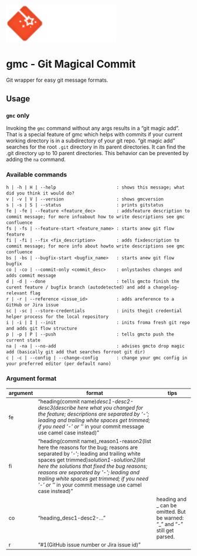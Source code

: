 <img src="assets/banner_white.svg" alt="drawing" width="300" />

# gmc - Git Magical Commit
Git wrapper for easy git message formats.

## Usage

### `gmc` only
Invoking the `gmc` command without any args results in a “git magic add”. That is a special feature of gmc which helps with commits if your current working directory is in a subdirectory of your git repo. “git magic add” searches for the root `.git` directory in its parent directories. It can find the .git directory up to 10 parent directories. This behavior can be prevented by adding the `na` command.

### Available commands

```
h | -h | H | --help                       : shows this message; what did you think it would do?
v | -v | V | --version                    : shows gmcversion
s | -s | S | --status                     : prints gitstatus
fe | -fe | --feature <feature_dec>        : addsfeature description to commit message; for more infoabout how to write descriptions see gmc confluence
fs | -fs | --feature-start <feature_name> : starts anew git flow feature
fi | -fi | --fix <fix_description>        : adds fixdescription to commit message; for more info about howto write descriptions see gmc confluence
bs | -bs | --bugfix-start <bugfix_name>   : starts anew git flow bugfix
co | -co | --commit-only <commit_desc>    : onlystashes changes and adds commit message
d | -d | --done                           : tells gmcto finish the curent feature / bugfix branch (autodetected) and add a changelog-relevant flag
r | -r | --reference <issue_id>           : adds areference to a GitHub or Jira issue
sc | -sc | --store-credentials            : inits thegit credential helper process for the local repository
i | -i | I | --init                       : inits froma fresh git repo and adds git flow structure
p | -p | P | --push                       : tells gmcto push the current state
na | -na | --no-add                       : advises gmcto drop magic add (basically git add that searches forroot git dir)
c | -c | --config | --change-config       : change your gmc config in your preferred editor (per default nano)
```

### Argument format
| argument | format | tips |  
| ------------- | -------------| --- |  
| fe | “heading(commit name)_desc1-desc2-desc3(describe here what you changed for the feature; descriptions are separated by ‘-'; leading and trailing white spaces get trimmed; if you need ‘-’ or '_’ in your commit message use camel case instead)” |
| fi | “heading(commit name)_reason1-reason2(list here the reasons for the bug; reasons are separated by ‘-'; leading and trailing white spaces get trimmed)_solution1-solution2(list here the solutions that fixed the bug reasons; reasons are separated by '-'; leading and trailing white spaces get trimmed; if you need '-’ or '_’ in your commit message use camel case instead)” |
| co | “heading_desc1-desc2-…” | heading and _ can be omitted. But be warned: “_” and “-” still get parsed. |
| r | “#1(GitHub issue number or Jira issue id)” | |